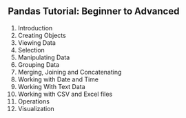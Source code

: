## Pandas Tutorial: Beginner to Advanced
1. Introduction
2. Creating Objects
3. Viewing Data
4. Selection
5. Manipulating Data
6. Grouping Data
7. Merging, Joining and Concatenating
8. Working with Date and Time
9. Working With Text Data
10. Working with CSV and Excel files
11. Operations
12. Visualization
